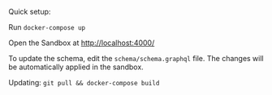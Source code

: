 Quick setup:

Run `docker-compose up`

Open the Sandbox at [http://localhost:4000/](http://localhost:4000/)

To update the schema, edit the `schema/schema.graphql` file. The changes will be automatically applied in the sandbox.

Updating:
`git pull && docker-compose build`